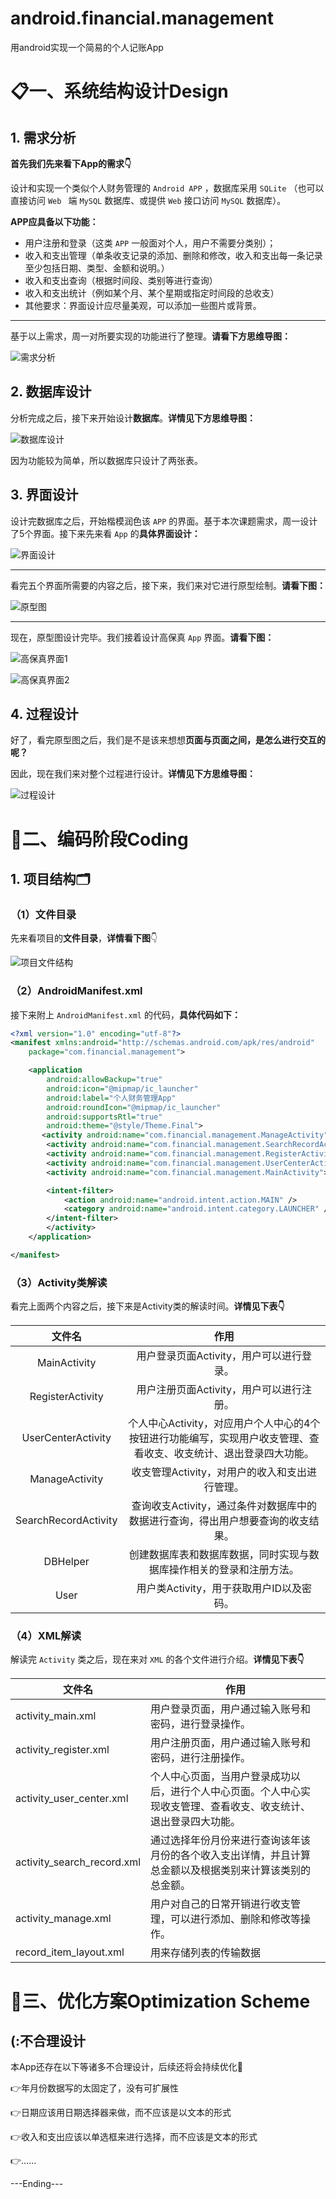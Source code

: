# android.financial.management
  用android实现一个简易的个人记账App

# 📋一、系统结构设计Design

## 1. 需求分析

**首先我们先来看下App的需求👇**

设计和实现一个类似个人财务管理的 `Android APP` ，数据库采用 `SQLite` （也可以直接访问 `Web ` 端 `MySQL` 数据库、或提供 `Web` 接口访问 `MySQL` 数据库）。

**APP应具备以下功能：**

- 用户注册和登录（这类 `APP` 一般面对个人，用户不需要分类别）；
- 收入和支出管理（单条收支记录的添加、删除和修改，收入和支出每一条记录至少包括日期、类型、金额和说明。）
- 收入和支出查询（根据时间段、类别等进行查询）
- 收入和支出统计（例如某个月、某个星期或指定时间段的总收支）
- 其他要求：界面设计应尽量美观，可以添加一些图片或背景。

***

基于以上需求，周一对所要实现的功能进行了整理。**请看下方思维导图：**

![需求分析](https://p3-juejin.byteimg.com/tos-cn-i-k3u1fbpfcp/58442d5a051441ffb37b98d8adbe5ebc~tplv-k3u1fbpfcp-zoom-1.image)


## 2. 数据库设计

分析完成之后，接下来开始设计**数据库**。**详情见下方思维导图：**

![数据库设计](https://p3-juejin.byteimg.com/tos-cn-i-k3u1fbpfcp/6f7f9a5f7bac4233871c35d84527d556~tplv-k3u1fbpfcp-zoom-1.image)


因为功能较为简单，所以数据库只设计了两张表。

## 3. 界面设计

设计完数据库之后，开始楷模润色该 `APP` 的界面。基于本次课题需求，周一设计了5个界面。接下来先来看 `App` 的**具体界面设计：**

![界面设计](https://p3-juejin.byteimg.com/tos-cn-i-k3u1fbpfcp/9ef0ccc552c34a78afed85ca48a37f73~tplv-k3u1fbpfcp-zoom-1.image)


***

看完五个界面所需要的内容之后，接下来，我们来对它进行原型绘制。**请看下图：**

![原型图](https://p3-juejin.byteimg.com/tos-cn-i-k3u1fbpfcp/b9ce89a463b54d2fbd0b0e4df6213365~tplv-k3u1fbpfcp-zoom-1.image)


***

现在，原型图设计完毕。我们接着设计高保真 `App` 界面。**请看下图：**

![高保真界面1](https://p3-juejin.byteimg.com/tos-cn-i-k3u1fbpfcp/b1f3ffdf3f1245829db1e4500efaade2~tplv-k3u1fbpfcp-zoom-1.image)


![高保真界面2](https://p3-juejin.byteimg.com/tos-cn-i-k3u1fbpfcp/4313b738f85d42edafc49ea11ff994f0~tplv-k3u1fbpfcp-zoom-1.image)


## 4. 过程设计

好了，看完原型图之后，我们是不是该来想想**页面与页面之间，是怎么进行交互的呢？**

因此，现在我们来对整个过程进行设计。**详情见下方思维导图：**

![过程设计](https://p3-juejin.byteimg.com/tos-cn-i-k3u1fbpfcp/b79e919546ec437fa8d4afad4091aa8e~tplv-k3u1fbpfcp-zoom-1.image)


# 📘二、编码阶段Coding

## 1. 项目结构🗂️

### （1）文件目录

先来看项目的**文件目录**，**详情看下图**👇

![项目文件结构](https://p3-juejin.byteimg.com/tos-cn-i-k3u1fbpfcp/fde931dee21c4a1e8189c3792c9cd77a~tplv-k3u1fbpfcp-zoom-1.image)


### （2）AndroidManifest.xml

接下来附上 `AndroidManifest.xml` 的代码，**具体代码如下：**

```xml
<?xml version="1.0" encoding="utf-8"?>
<manifest xmlns:android="http://schemas.android.com/apk/res/android"
    package="com.financial.management">

    <application
        android:allowBackup="true"
        android:icon="@mipmap/ic_launcher"
        android:label="个人财务管理App"
        android:roundIcon="@mipmap/ic_launcher"
        android:supportsRtl="true"
        android:theme="@style/Theme.Final">
       <activity android:name="com.financial.management.ManageActivity"></activity>
        <activity android:name="com.financial.management.SearchRecordActivity" />
        <activity android:name="com.financial.management.RegisterActivity"/>
        <activity android:name="com.financial.management.UserCenterActivity" />
        <activity android:name="com.financial.management.MainActivity">

        <intent-filter>
            <action android:name="android.intent.action.MAIN" />
            <category android:name="android.intent.category.LAUNCHER" />
        </intent-filter>
        </activity>
    </application>

</manifest>
```

### （3）Activity类解读

看完上面两个内容之后，接下来是Activity类的解读时间。**详情见下表👇**

|        文件名        |                             作用                             |
| :------------------: | :----------------------------------------------------------: |
|     MainActivity     |           用户登录页面Activity，用户可以进行登录。           |
|   RegisterActivity   |           用户注册页面Activity，用户可以进行注册。           |
|  UserCenterActivity  | 个人中心Activity，对应用户个人中心的4个按钮进行功能编写，实现用户收支管理、查看收支、收支统计、退出登录四大功能。 |
|    ManageActivity    |        收支管理Activity，对用户的收入和支出进行管理。        |
| SearchRecordActivity | 查询收支Activity，通过条件对数据库中的数据进行查询，得出用户想要查询的收支结果。 |
|       DBHelper       | 创建数据库表和数据库数据，同时实现与数据库操作相关的登录和注册方法。 |
|         User         |           用户类Activity，用于获取用户ID以及密码。           |

### （4）XML解读

解读完 `Activity` 类之后，现在来对 `XML` 的各个文件进行介绍。**详情见下表👇**

| 文件名                     | 作用                                                         |
| -------------------------- | ------------------------------------------------------------ |
| activity_main.xml          | 用户登录页面，用户通过输入账号和密码，进行登录操作。         |
| activity_register.xml      | 用户注册页面，用户通过输入账号和密码，进行注册操作。         |
| activity_user_center.xml   | 个人中心页面，当用户登录成功以后，进行个人中心页面。个人中心实现收支管理、查看收支、收支统计、退出登录四大功能。 |
| activity_search_record.xml | 通过选择年份月份来进行查询该年该月份的各个收入支出详情，并且计算总金额以及根据类别来计算该类别的总金额。 |
| activity_manage.xml        | 用户对自己的日常开销进行收支管理，可以进行添加、删除和修改等操作。 |
| record_item_layout.xml     | 用来存储列表的传输数据                                       |

# 🎵三、优化方案Optimization Scheme

## (:不合理设计

本App还存在以下等诸多不合理设计，后续还将会持续优化🌈

👉年月份数据写的太固定了，没有可扩展性

👉日期应该用日期选择器来做，而不应该是以文本的形式

👉收入和支出应该以单选框来进行选择，而不应该是文本的形式

👉……

---Ending---
